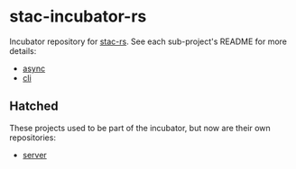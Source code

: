 # stac-incubator-rs

Incubator repository for [stac-rs](https://github.com/gadomski/stac-rs).
See each sub-project's README for more details:

- [async](async/README.md)
- [cli](cli/README.md)

## Hatched

These projects used to be part of the incubator, but now are their own repositories:

- [server](https://github.com/gadomski/stac-server-rs/)
